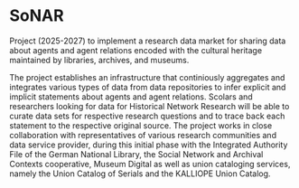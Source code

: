 # SoNAR
Project (2025-2027) to implement a research data market for sharing data about agents and agent relations encoded with the cultural heritage maintained by libraries, archives, and museums.

The project establishes an infrastructure that continiously aggregates and integrates various types of data from data repositories to infer explicit and implicit statements about agents and agent relations. Scolars and researchers looking for data for Historical Network Research will be able to curate data sets for respective research questions and to trace back each statement to the respective original source. The project works in close collaboration with representatives of various research communities and data service provider, during this initial phase with the Integrated Authority File of the German National Library, the Social Network and Archival Contexts cooperative, Museum Digital as well as union cataloging services, namely the Union Catalog of Serials and the KALLIOPE Union Catalog. 
